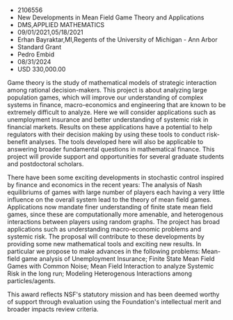 
* 2106556
* New Developments in Mean Field Game Theory and Applications
* DMS,APPLIED MATHEMATICS
* 09/01/2021,05/18/2021
* Erhan Bayraktar,MI,Regents of the University of Michigan - Ann Arbor
* Standard Grant
* Pedro Embid
* 08/31/2024
* USD 330,000.00

Game theory is the study of mathematical models of strategic interaction among
rational decision-makers. This project is about analyzing large population
games, which will improve our understanding of complex systems in finance,
macro-economics and engineering that are known to be extremely difficult to
analyze. Here we will consider applications such as unemployment insurance and
better understanding of systemic risk in financial markets. Results on these
applications have a potential to help regulators with their decision making by
using these tools to conduct risk-benefit analyses. The tools developed here
will also be applicable to answering broader fundamental questions in
mathematical finance. This project will provide support and opportunities for
several graduate students and postdoctoral scholars.

There have been some exciting developments in stochastic control inspired by
finance and economics in the recent years: The analysis of Nash equilibriums of
games with large number of players each having a very little influence on the
overall system lead to the theory of mean field games. Applications now mandate
finer understanding of finite state mean field games, since these are
computationally more amenable, and heterogenous interactions between players
using random graphs. The project has broad applications such as understanding
macro-economic problems and systemic risk. The proposal will contribute to these
developments by providing some new mathematical tools and exciting new results.
In particular we propose to make advances in the following problems: Mean-field
game analysis of Unemployment Insurance; Finite State Mean Field Games with
Common Noise; Mean Field Interaction to analyze Systemic Risk in the long run;
Modeling Heterogenous Interactions among particles/agents.

This award reflects NSF's statutory mission and has been deemed worthy of
support through evaluation using the Foundation's intellectual merit and broader
impacts review criteria.
